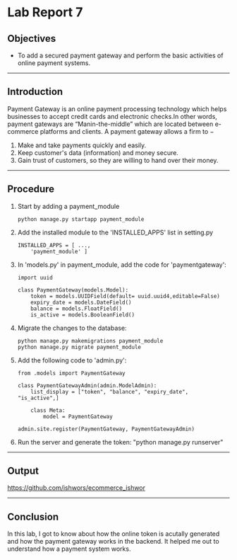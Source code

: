 # Lab Report 7

## Objectives

- To add a secured payment gateway and perform the basic activities of online payment systems.

---

## Introduction

Payment Gateway is an online payment processing technology which helps businesses to accept credit cards and electronic checks.In other words, payment gateways are “Manin-the-middle” which are located between e-commerce platforms and clients. A payment gateway allows a firm to −

1. Make and take payments quickly and easily.
2. Keep customer's data (information) and money secure.
3. Gain trust of customers, so they are willing to hand over their money.

---

## Procedure

1.  Start by adding a payment_module

        python manage.py startapp payment_module

2.  Add the installed module to the 'INSTALLED_APPS' list in setting.py

        INSTALLED_APPS = [ ...,
            'payment_module' ]

3.  In 'models.py' in payment_module, add the code for 'paymentgateway':

        import uuid

        class PaymentGateway(models.Model):
            token = models.UUIDField(default= uuid.uuid4,editable=False)
            expiry_date = models.DateField()
            balance = models.FloatField()
            is_active = models.BooleanField()

4.  Migrate the changes to the database:

        python manage.py makemigrations payment_module
        python manage.py migrate payment_module

5.  Add the following code to 'admin.py':

        from .models import PaymentGateway

        class PaymentGatewayAdmin(admin.ModelAdmin):
            list_display = ["token", "balance", "expiry_date", "is_active",]

            class Meta:
                model = PaymentGateway

        admin.site.register(PaymentGateway, PaymentGatewayAdmin)

6.  Run the server and generate the token: "python manage.py runserver"

---

## Output

https://github.com/ishwors/ecommerce_ishwor

---

## Conclusion

In this lab, I got to know about how the online token is acutally generated and how the payment gateway works in the backend. It helped me out to understand how a payment system works.
